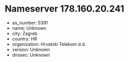 # Nameserver 178.160.20.241

* as_number: 5391
* name: Unknown
* city: Zagreb
* country: HR
* organization: Hrvatski Telekom d.d.
* version: Unknown
* dnssec: Unknown
